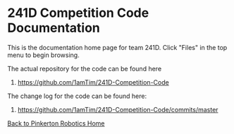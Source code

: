 # 241D Competition Code Documentation

This is the documentation home page for team 241D. Click "Files" in the top menu
to begin browsing.

The actual repository for the code can be found here
  1. https://github.com/1amTim/241D-Competition-Code

The change log for the code can be found here:
  1. https://github.com/1amTim/241D-Competition-Code/commits/master

[Back to Pinkerton Robotics Home](https://pinkertonrobotics.github.io)
